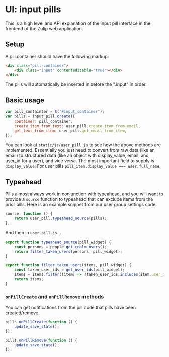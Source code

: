 # UI: input pills

This is a high level and API explanation of the input pill interface in the
frontend of the Zulip web application.

## Setup

A pill container should have the following markup:

```html
<div class="pill-container">
    <div class="input" contenteditable="true"></div>
</div>
```

The pills will automatically be inserted in before the ".input" in order.

## Basic usage

```js
var pill_containter = $("#input_container");
var pills = input_pill.create({
    container: pill_container,
    create_item_from_text: user_pill.create_item_from_email,
    get_text_from_item: user_pill.get_email_from_item,
});
```

You can look at `static/js/user_pill.js` to see how the above
methods are implemented. Essentially you just need to convert
from raw data (like an email) to structured data (like an object
with display_value, email, and user_id for a user), and vice
versa. The most important field to supply is `display_value`.
For user pills `pill_item.display_value === user.full_name`.

## Typeahead

Pills almost always work in conjunction with typeahead, and
you will want to provide a `source` function to typeahead
that can exclude items from the prior pills. Here is an
example snippet from our user group settings code.

```js
source: function () {
    return user_pill.typeahead_source(pills);
},
```

And then in `user_pill.js`...

```js
export function typeahead_source(pill_widget) {
    const persons = people.get_realm_users();
    return filter_taken_users(persons, pill_widget);
}

export function filter_taken_users(items, pill_widget) {
    const taken_user_ids = get_user_ids(pill_widget);
    items = items.filter((item) => !taken_user_ids.includes(item.user_id));
    return items;
}
```

### `onPillCreate` and `onPillRemove` methods

You can get notifications from the pill code that pills have been
created/remove.

```js
pills.onPillCreate(function () {
    update_save_state();
});

pills.onPillRemove(function () {
    update_save_state();
});
```
